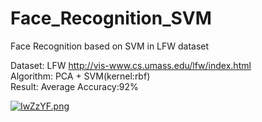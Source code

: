 # Face_Recognition_SVM
Face Recognition based on SVM in LFW dataset

Dataset: LFW http://vis-www.cs.umass.edu/lfw/index.html  
Algorithm: PCA + SVM(kernel:rbf)  
Result: Average Accuracy:92%

[![IwZzYF.png](https://z3.ax1x.com/2021/11/11/IwZzYF.png)](https://imgtu.com/i/IwZzYF)
